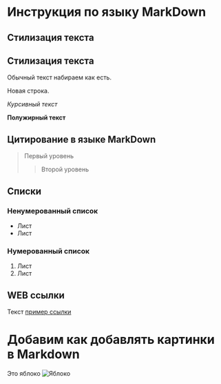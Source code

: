 # Инструкция по языку MarkDown

## Cтилизация текста
## Стилизация текста
Обычный текст набираем как есть.

Новая строка.

*Курсивный текст*

**Полужирный текст**

## Цитирование в языке MarkDown
> Первый уровень
>> Второй уровень

## Списки
### Ненумерованный список
* Лист
* Лист

### Нумерованный список
1. Лист
2. Лист

## WEB ссылки
Текст [пример ссылки](http.example.com "Всплывающая подсказка")

# Добавим как добавлять картинки в Markdown
Это яблоко
![Яблоко](apple.webp)